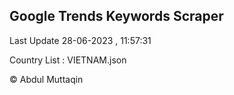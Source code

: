 

## Google Trends Keywords Scraper 
 
Last Update 28-06-2023 , 11:57:31

Country List :
VIETNAM.json



© Abdul Muttaqin 
